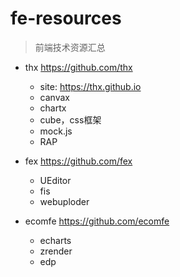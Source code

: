 # fe-resources

> 前端技术资源汇总

* thx <https://github.com/thx>
    * site: <https://thx.github.io>
    * canvax
    * chartx
    * cube，css框架
    * mock.js
    * RAP

* fex <https://github.com/fex>
    * UEditor
    * fis
    * webuploder

* ecomfe <https://github.com/ecomfe>
    * echarts
    * zrender
    * edp

